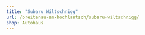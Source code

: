```yaml
---
title: "Subaru Wiltschnigg"
url: /breitenau-am-hochlantsch/subaru-wiltschnigg/
shop: Autohaus
---
```

